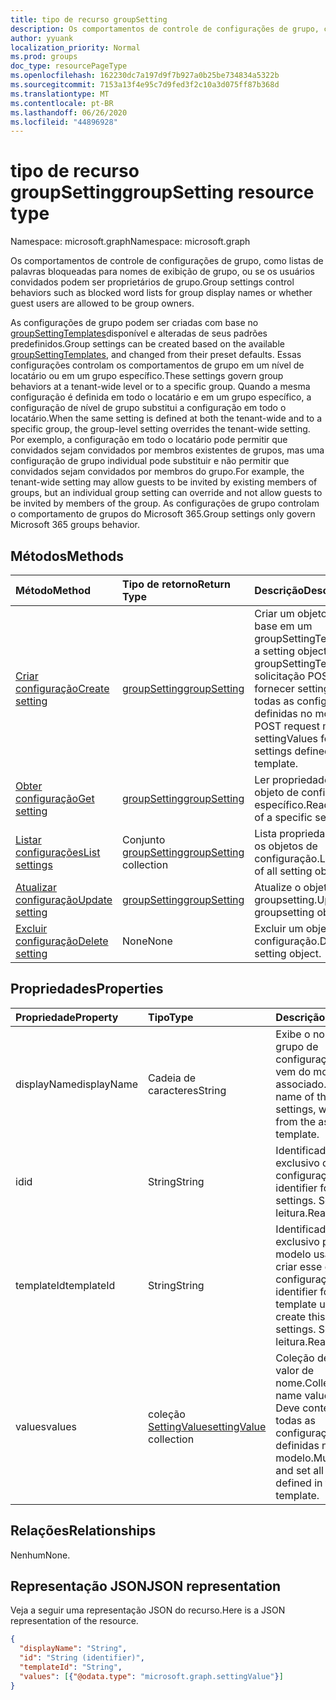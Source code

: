 ```yaml
---
title: tipo de recurso groupSetting
description: Os comportamentos de controle de configurações de grupo, como listas de palavras bloqueadas para nomes de exibição de grupo, ou se os usuários convidados podem ser proprietários de grupo.
author: yyuank
localization_priority: Normal
ms.prod: groups
doc_type: resourcePageType
ms.openlocfilehash: 162230dc7a197d9f7b927a0b25be734834a5322b
ms.sourcegitcommit: 7153a13f4e95c7d9fed3f2c10a3d075ff87b368d
ms.translationtype: MT
ms.contentlocale: pt-BR
ms.lasthandoff: 06/26/2020
ms.locfileid: "44896928"
---
```

# <a name="groupsetting-resource-type"></a><span data-ttu-id="9e574-103">tipo de recurso groupSetting</span><span class="sxs-lookup"><span data-stu-id="9e574-103">groupSetting resource type</span></span>

<span data-ttu-id="9e574-104">Namespace: microsoft.graph</span><span class="sxs-lookup"><span data-stu-id="9e574-104">Namespace: microsoft.graph</span></span>

<span data-ttu-id="9e574-105">Os comportamentos de controle de configurações de grupo, como listas de palavras bloqueadas para nomes de exibição de grupo, ou se os usuários convidados podem ser proprietários de grupo.</span><span class="sxs-lookup"><span data-stu-id="9e574-105">Group settings control behaviors such as blocked word lists for group display names or whether guest users are allowed to be group owners.</span></span>

<span data-ttu-id="9e574-106">As configurações de grupo podem ser criadas com base no [groupSettingTemplates](groupsettingtemplate.md)disponível e alteradas de seus padrões predefinidos.</span><span class="sxs-lookup"><span data-stu-id="9e574-106">Group settings can be created based on the available [groupSettingTemplates](groupsettingtemplate.md), and changed from their preset defaults.</span></span> <span data-ttu-id="9e574-107">Essas configurações controlam os comportamentos de grupo em um nível de locatário ou em um grupo específico.</span><span class="sxs-lookup"><span data-stu-id="9e574-107">These settings govern group behaviors at a tenant-wide level or to a specific group.</span></span> <span data-ttu-id="9e574-108">Quando a mesma configuração é definida em todo o locatário e em um grupo específico, a configuração de nível de grupo substitui a configuração em todo o locatário.</span><span class="sxs-lookup"><span data-stu-id="9e574-108">When the same setting is defined at both the tenant-wide and to a specific group, the group-level setting overrides the tenant-wide setting.</span></span>  <span data-ttu-id="9e574-109">Por exemplo, a configuração em todo o locatário pode permitir que convidados sejam convidados por membros existentes de grupos, mas uma configuração de grupo individual pode substituir e não permitir que convidados sejam convidados por membros do grupo.</span><span class="sxs-lookup"><span data-stu-id="9e574-109">For example, the tenant-wide setting may allow guests to be invited by existing members of groups, but an individual group setting can override and not allow guests to be invited by members of the group.</span></span> <span data-ttu-id="9e574-110">As configurações de grupo controlam o comportamento de grupos do Microsoft 365.</span><span class="sxs-lookup"><span data-stu-id="9e574-110">Group settings only govern Microsoft 365 groups behavior.</span></span>

## <a name="methods"></a><span data-ttu-id="9e574-111">Métodos</span><span class="sxs-lookup"><span data-stu-id="9e574-111">Methods</span></span>

| <span data-ttu-id="9e574-112">Método</span><span class="sxs-lookup"><span data-stu-id="9e574-112">Method</span></span> | <span data-ttu-id="9e574-113">Tipo de retorno</span><span class="sxs-lookup"><span data-stu-id="9e574-113">Return Type</span></span> | <span data-ttu-id="9e574-114">Descrição</span><span class="sxs-lookup"><span data-stu-id="9e574-114">Description</span></span> |
|:---------------|:--------|:----------|
|[<span data-ttu-id="9e574-115">Criar configuração</span><span class="sxs-lookup"><span data-stu-id="9e574-115">Create setting</span></span>](../api/groupsetting-post-groupsettings.md) | [<span data-ttu-id="9e574-116">groupSetting</span><span class="sxs-lookup"><span data-stu-id="9e574-116">groupSetting</span></span>](groupsetting.md) |<span data-ttu-id="9e574-117">Criar um objeto Setting com base em um groupSettingTemplate.</span><span class="sxs-lookup"><span data-stu-id="9e574-117">Create a setting object based on a groupSettingTemplate.</span></span> <span data-ttu-id="9e574-118">A solicitação POST deve fornecer settingValues para todas as configurações definidas no modelo.</span><span class="sxs-lookup"><span data-stu-id="9e574-118">The POST request must provide settingValues for all the settings defined in the template.</span></span> |
|[<span data-ttu-id="9e574-119">Obter configuração</span><span class="sxs-lookup"><span data-stu-id="9e574-119">Get setting</span></span>](../api/groupsetting-get.md) | [<span data-ttu-id="9e574-120">groupSetting</span><span class="sxs-lookup"><span data-stu-id="9e574-120">groupSetting</span></span>](groupsetting.md) | <span data-ttu-id="9e574-121">Ler propriedades de um objeto de configuração específico.</span><span class="sxs-lookup"><span data-stu-id="9e574-121">Read properties of a specific setting object.</span></span> |
|[<span data-ttu-id="9e574-122">Listar configurações</span><span class="sxs-lookup"><span data-stu-id="9e574-122">List settings</span></span>](../api/groupsetting-list.md) | <span data-ttu-id="9e574-123">Conjunto [groupSetting](groupsetting.md)</span><span class="sxs-lookup"><span data-stu-id="9e574-123">[groupSetting](groupsetting.md) collection</span></span> | <span data-ttu-id="9e574-124">Lista propriedades de todos os objetos de configuração.</span><span class="sxs-lookup"><span data-stu-id="9e574-124">List properties of all setting objects.</span></span> |
|[<span data-ttu-id="9e574-125">Atualizar configuração</span><span class="sxs-lookup"><span data-stu-id="9e574-125">Update setting</span></span>](../api/groupsetting-update.md) | [<span data-ttu-id="9e574-126">groupSetting</span><span class="sxs-lookup"><span data-stu-id="9e574-126">groupSetting</span></span>](groupsetting.md) | <span data-ttu-id="9e574-127">Atualize o objeto groupsetting.</span><span class="sxs-lookup"><span data-stu-id="9e574-127">Update groupsetting object.</span></span> |
|[<span data-ttu-id="9e574-128">Excluir configuração</span><span class="sxs-lookup"><span data-stu-id="9e574-128">Delete setting</span></span>](../api/groupsetting-delete.md) | <span data-ttu-id="9e574-129">None</span><span class="sxs-lookup"><span data-stu-id="9e574-129">None</span></span> | <span data-ttu-id="9e574-130">Excluir um objeto de configuração.</span><span class="sxs-lookup"><span data-stu-id="9e574-130">Delete a setting object.</span></span> |

## <a name="properties"></a><span data-ttu-id="9e574-131">Propriedades</span><span class="sxs-lookup"><span data-stu-id="9e574-131">Properties</span></span>

| <span data-ttu-id="9e574-132">Propriedade</span><span class="sxs-lookup"><span data-stu-id="9e574-132">Property</span></span> | <span data-ttu-id="9e574-133">Tipo</span><span class="sxs-lookup"><span data-stu-id="9e574-133">Type</span></span> | <span data-ttu-id="9e574-134">Descrição</span><span class="sxs-lookup"><span data-stu-id="9e574-134">Description</span></span> |
|:---------------|:--------|:----------|
|<span data-ttu-id="9e574-135">displayName</span><span class="sxs-lookup"><span data-stu-id="9e574-135">displayName</span></span>|<span data-ttu-id="9e574-136">Cadeia de caracteres</span><span class="sxs-lookup"><span data-stu-id="9e574-136">String</span></span>| <span data-ttu-id="9e574-137">Exibe o nome deste grupo de configurações, que vem do modelo associado.</span><span class="sxs-lookup"><span data-stu-id="9e574-137">Display name of this group of settings, which comes from the associated template.</span></span> |
|<span data-ttu-id="9e574-138">id</span><span class="sxs-lookup"><span data-stu-id="9e574-138">id</span></span>|<span data-ttu-id="9e574-139">String</span><span class="sxs-lookup"><span data-stu-id="9e574-139">String</span></span>| <span data-ttu-id="9e574-140">Identificador exclusivo dessas configurações.</span><span class="sxs-lookup"><span data-stu-id="9e574-140">Unique identifier for these settings.</span></span> <span data-ttu-id="9e574-141">Somente leitura.</span><span class="sxs-lookup"><span data-stu-id="9e574-141">Read-only.</span></span> |
|<span data-ttu-id="9e574-142">templateId</span><span class="sxs-lookup"><span data-stu-id="9e574-142">templateId</span></span>|<span data-ttu-id="9e574-143">String</span><span class="sxs-lookup"><span data-stu-id="9e574-143">String</span></span>| <span data-ttu-id="9e574-144">Identificador exclusivo para o modelo usado para criar esse grupo de configurações.</span><span class="sxs-lookup"><span data-stu-id="9e574-144">Unique identifier for the template used to create this group of settings.</span></span> <span data-ttu-id="9e574-145">Somente leitura.</span><span class="sxs-lookup"><span data-stu-id="9e574-145">Read-only.</span></span> |
|<span data-ttu-id="9e574-146">values</span><span class="sxs-lookup"><span data-stu-id="9e574-146">values</span></span>|<span data-ttu-id="9e574-147">coleção [SettingValue](settingvalue.md)</span><span class="sxs-lookup"><span data-stu-id="9e574-147">[settingValue](settingvalue.md) collection</span></span>| <span data-ttu-id="9e574-148">Coleção de pares de valor de nome.</span><span class="sxs-lookup"><span data-stu-id="9e574-148">Collection of name value pairs.</span></span> <span data-ttu-id="9e574-149">Deve conter e definir todas as configurações definidas no modelo.</span><span class="sxs-lookup"><span data-stu-id="9e574-149">Must contain and set all the settings defined in the template.</span></span> |

## <a name="relationships"></a><span data-ttu-id="9e574-150">Relações</span><span class="sxs-lookup"><span data-stu-id="9e574-150">Relationships</span></span>

<span data-ttu-id="9e574-151">Nenhum</span><span class="sxs-lookup"><span data-stu-id="9e574-151">None.</span></span>

## <a name="json-representation"></a><span data-ttu-id="9e574-152">Representação JSON</span><span class="sxs-lookup"><span data-stu-id="9e574-152">JSON representation</span></span>

<span data-ttu-id="9e574-153">Veja a seguir uma representação JSON do recurso.</span><span class="sxs-lookup"><span data-stu-id="9e574-153">Here is a JSON representation of the resource.</span></span>

<!--{
  "blockType": "resource",
  "openType": true,
  "optionalProperties": [],
  "keyProperty": "id",
  "baseType": "microsoft.graph.entity",
  "@odata.type": "microsoft.graph.groupSetting"
}-->

```json
{
  "displayName": "String",
  "id": "String (identifier)",
  "templateId": "String",
  "values": [{"@odata.type": "microsoft.graph.settingValue"}]
}

```


<!-- uuid: 8fcb5dbc-d5aa-4681-8e31-b001d5168d79
2015-10-25 14:57:30 UTC -->
<!-- {
  "type": "#page.annotation",
  "description": "groupSetting resource",
  "keywords": "",
  "section": "documentation",
  "tocPath": ""
}-->
